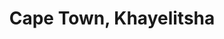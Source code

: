 ---
title: Cape Town, Khayelitsha
url: /cape-town-khayelitsha/
latitude: -34.045
longitude: 18.699
---